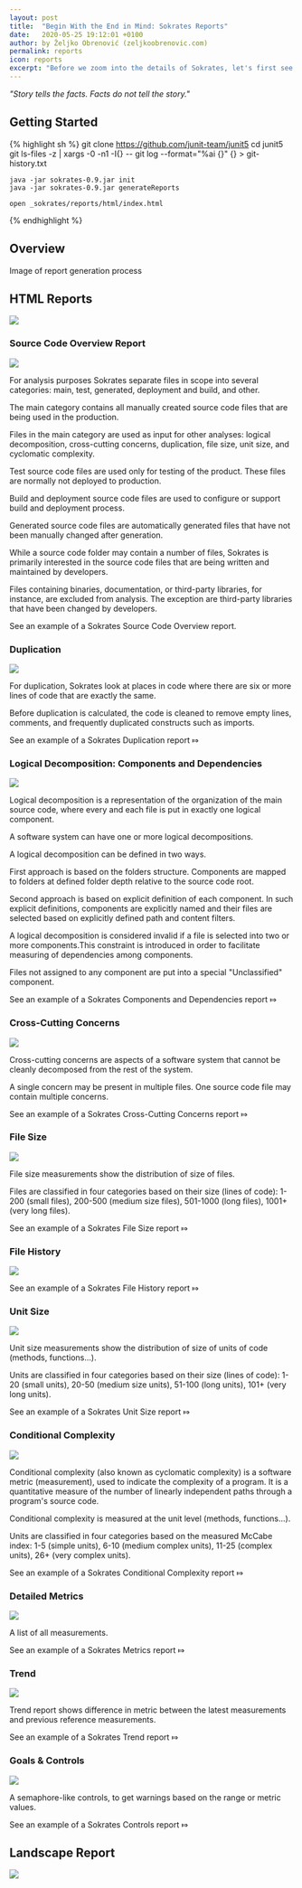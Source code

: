 ```yaml
---
layout: post
title:  "Begin With the End in Mind: Sokrates Reports"
date:   2020-05-25 19:12:01 +0100
author: by Željko Obrenović (zeljkoobrenovic.com)
permalink: reports
icon: reports
excerpt: "Before we zoom into the details of Sokrates, let's first see what insights Sokrates can give you. Sokrates generates several reports, covering system overview, duplication, components, conditional complexity, etc."
---
```


*"Story tells the facts. Facts do not tell the story."*

## Getting Started

{% highlight sh %}
    git clone https://github.com/junit-team/junit5
    cd junit5
    git ls-files -z | xargs -0 -n1 -I{} -- git log --format="%ai {}" {} > git-history.txt

    java -jar sokrates-0.9.jar init
    java -jar sokrates-0.9.jar generateReports

    open _sokrates/reports/html/index.html
{% endhighlight %}

## Overview

Image of report generation process



## HTML Reports

![](assets/images/sokrates/reports-index.png)

### Source Code Overview Report

![](assets/images/icons/overview.svg)

For analysis purposes Sokrates separate files in scope into several categories: main, test, generated, deployment and build, and other.

The main category contains all manually created source code files that are being used in the production.

Files in the main category are used as input for other analyses: logical decomposition, cross-cutting concerns, duplication, file size, unit size, and cyclomatic complexity.

Test source code files are used only for testing of the product. These files are normally not deployed to production.

Build and deployment source code files are used to configure or support build and deployment process.

Generated source code files are automatically generated files that have not been manually changed after generation.

While a source code folder may contain a number of files, Sokrates is primarily interested in the source code files that are being written and maintained by developers.

Files containing binaries, documentation, or third-party libraries, for instance, are excluded from analysis. The exception are third-party libraries that have been changed by developers.

See an example of a Sokrates Source Code Overview report.

### Duplication

![](assets/images/icons/duplication.svg)

For duplication, Sokrates look at places in code where there are six or more lines of code that are exactly the same.

Before duplication is calculated, the code is cleaned to remove empty lines, comments, and frequently duplicated constructs such as imports.

See an example of a Sokrates Duplication report ⤇




### Logical Decomposition: Components and Dependencies

![](assets/images/icons/code_organization.svg)

Logical decomposition is a representation of the organization of the main source code, where every and each file is put in exactly one logical component.

A software system can have one or more logical decompositions.

A logical decomposition can be defined in two ways.

First approach is based on the folders structure. Components are mapped to folders at defined folder depth relative to the source code root.

Second approach is based on explicit definition of each component. In such explicit definitions, components are explicitly named and their files are selected based on explicitly defined path and content filters.

A logical decomposition is considered invalid if a file is selected into two or more components.This constraint is introduced in order to facilitate measuring of dependencies among components.

Files not assigned to any component are put into a special "Unclassified" component.

See an example of a Sokrates Components and Dependencies report ⤇


### Cross-Cutting Concerns

![](assets/images/icons/concerns.svg)

Cross-cutting concerns are aspects of a software system that cannot be cleanly decomposed from the rest of the system.

A single concern may be present in multiple files. One source code file may contain multiple concerns.

See an example of a Sokrates Cross-Cutting Concerns report ⤇


### File Size

![](assets/images/icons/file_size.svg)

File size measurements show the distribution of size of files.

Files are classified in four categories based on their size (lines of code): 1-200 (small files), 200-500 (medium size files), 501-1000 (long files), 1001+ (very long files).

See an example of a Sokrates File Size report ⤇


### File History

![](assets/images/icons/file_history.svg)

See an example of a Sokrates File History report ⤇


### Unit Size

![](assets/images/icons/units.svg)

Unit size measurements show the distribution of size of units of code (methods, functions...).

Units are classified in four categories based on their size (lines of code): 1-20 (small units), 20-50 (medium size units), 51-100 (long units), 101+ (very long units).

See an example of a Sokrates Unit Size report ⤇


### Conditional Complexity

![](assets/images/icons/conditional.svg)

Conditional complexity (also known as cyclomatic complexity) is a software metric (measurement), used to indicate the complexity of a program. It is a quantitative measure of the number of linearly independent paths through a program's source code.

Conditional complexity is measured at the unit level (methods, functions...).

Units are classified in four categories based on the measured McCabe index: 1-5 (simple units), 6-10 (medium complex units), 11-25 (complex units), 26+ (very complex units).

See an example of a Sokrates Conditional Complexity report ⤇


### Detailed Metrics

![](assets/images/icons/metrics.svg)

A list of all measurements.

See an example of a Sokrates Metrics report ⤇



### Trend

![](assets/images/icons/trend.svg)

Trend report shows difference in metric between the latest measurements and previous reference measurements.

See an example of a Sokrates Trend report ⤇


### Goals & Controls

![](assets/images/icons/goal.svg)

A semaphore-like controls, to get warnings based on the range or metric values.

See an example of a Sokrates Controls report ⤇


## Landscape Report

![](assets/images/sokrates/reports-landscape.png)
